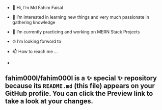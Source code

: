 - 👋 Hi, I’m Md Fahim Faisal
- 👀 I’m interested in learning new things and very much passionate in gathering knowledge
- 🌱 I’m currently practicing and working on MERN Stack Projects 
- ⏰ I’m looking forword to 
- 📫 How to reach me ...

-
fahim000l/fahim000l is a ✨ special ✨ repository because its `README.md` (this file) appears on your GitHub profile.
You can click the Preview link to take a look at your changes.
-
